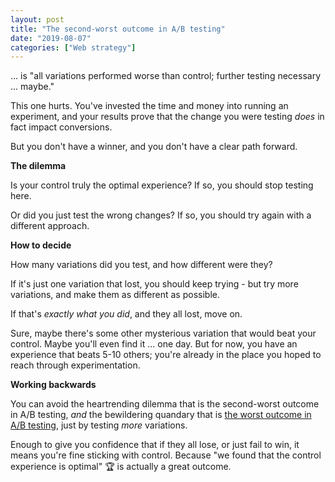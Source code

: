 ```yaml
---
layout: post
title: "The second-worst outcome in A/B testing"
date: "2019-08-07"
categories: ["Web strategy"]
---
```


... is "all variations performed worse than control; further testing necessary ... maybe."

This one hurts. You've invested the time and money into running an experiment, and your results prove that the change you were testing _does_ in fact impact conversions.

But you don't have a winner, and you don't have a clear path forward.

**The dilemma**

Is your control truly the optimal experience? If so, you should stop testing here.

Or did you just test the wrong changes? If so, you should try again with a different approach.

**How to decide**

How many variations did you test, and how different were they?

If it's just one variation that lost, you should keep trying - but try more variations, and make them as different as possible.

If that's _exactly what you did_, and they all lost, move on.

Sure, maybe there's some other mysterious variation that would beat your control. Maybe you'll even find it ... one day. But for now, you have an experience that beats 5-10 others; you're already in the place you hoped to reach through experimentation.

**Working backwards**

You can avoid the heartrending dilemma that is the second-worst outcome in A/B testing, _and_ the bewildering quandary that is [the worst outcome in A/B testing](https://briandavidhall.com/the-worst-outcome-in-a-b-testing/), just by testing _more_ variations.

Enough to give you confidence that if they all lose, or just fail to win, it means you're fine sticking with control. Because "we found that the control experience is optimal" 🏆 is actually a great outcome.
